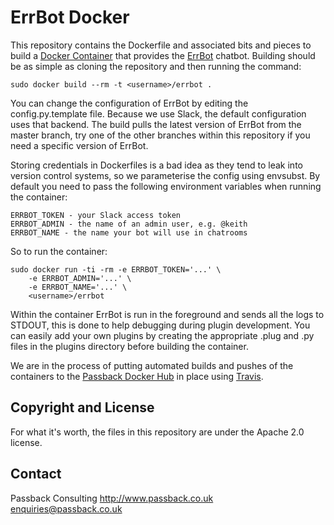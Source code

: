 # ErrBot Docker
This repository contains the Dockerfile and associated bits and pieces to build
a [Docker Container](http://www.docker.com) that provides the
[ErrBot](http://errbot.io) chatbot.  Building should be as simple
as cloning the repository and then running the command:

	sudo docker build --rm -t <username>/errbot .

You can change the configuration of ErrBot by editing the config.py.template
file.  Because we use Slack, the default configuration uses that backend.  The
build pulls the latest version of ErrBot from the master branch, try one of the
other branches within this repository if you need a specific version of ErrBot.

Storing credentials in Dockerfiles is a bad idea as they tend to leak into
version control systems, so we parameterise the config using envsubst.  By default
you need to pass the following environment variables when running the container:

	ERRBOT_TOKEN - your Slack access token
	ERRBOT_ADMIN - the name of an admin user, e.g. @keith
	ERRBOT_NAME - the name your bot will use in chatrooms

So to run the container:

	sudo docker run -ti -rm -e ERRBOT_TOKEN='...' \
		-e ERRBOT_ADMIN='...' \
		-e ERRBOT_NAME='...' \
		<username>/errbot

Within the container ErrBot is run in the foreground and sends all the logs to
STDOUT, this is done to help debugging during  plugin development.  You can 
easily add your own plugins by creating the appropriate .plug and .py files in 
the plugins directory before building the container.

We are in the process of putting automated builds and pushes of the containers
to the [Passback Docker Hub](https://hub.docker.com/u/passback/) in place using 
[Travis](https://travis-ci.org).

## Copyright and License
For what it's worth, the files in this repository are under the Apache 2.0 license.

## Contact
Passback Consulting http://www.passback.co.uk [<enquiries@passback.co.uk>](mailto:enquiries@passback.co.uk)
